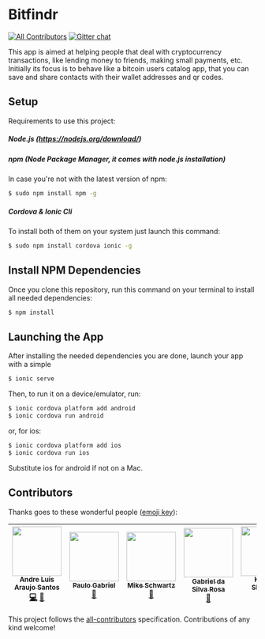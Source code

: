 # Bitfindr
[![All Contributors](https://img.shields.io/badge/all_contributors-6-orange.svg?style=flat-square)](#contributors)
[![Gitter chat](https://img.shields.io/badge/chat-on_gitter-008080.svg?style=flat-square)](https://gitter.im/bitfindr)

This app is aimed at helping people that deal with cryptocurrency transactions, like lending money to friends, making small payments, etc. Initially its focus is to behave like a bitcoin users catalog app, that you can save and share contacts with their wallet addresses and qr codes.

## Setup

Requirements to use this project:

##### Node.js (https://nodejs.org/download/)

##### npm (Node Package Manager, it comes with node.js installation)
In case you're not with the latest version of npm:
```sh
$ sudo npm install npm -g
```

##### Cordova & Ionic Cli
To install both of them on your system just launch this command:
```sh
$ sudo npm install cordova ionic -g
```

## Install NPM Dependencies
Once you clone this repository, run this command on your terminal to install all needed dependencies:
```sh
$ npm install
```

## Launching the App
After installing the needed dependencies you are done, launch your app with a simple
```sh
$ ionic serve
```

Then, to run it on a device/emulator, run:

```bash
$ ionic cordova platform add android
$ ionic cordova run android
```

or, for ios:

```bash
$ ionic cordova platform add ios
$ ionic cordova run ios
```

Substitute ios for android if not on a Mac.


## Contributors

Thanks goes to these wonderful people ([emoji key](https://github.com/kentcdodds/all-contributors#emoji-key)):

<!-- ALL-CONTRIBUTORS-LIST:START - Do not remove or modify this section -->
| [<img src="https://avatars1.githubusercontent.com/u/20783450?v=4" width="100px;"/><br /><sub>Andre Luis Araujo Santos</sub>](https://github.com/andrelas1)<br />[💻](https://github.com/bitfindr/bitfindr/commits?author=andrelas1 "Code") [🤔](#ideas-andrelas1 "Ideas, Planning, & Feedback") | [<img src="https://avatars3.githubusercontent.com/u/9358427?v=4" width="100px;"/><br /><sub>Paulo Gabriel</sub>](https://github.com/paulonotz0r)<br />[🔧](#tool-paulonotz0r "Tools") | [<img src="https://avatars2.githubusercontent.com/u/5252921?v=4" width="100px;"/><br /><sub>Mike Schwartz</sub>](https://github.com/mike8161990)<br />[📖](https://github.com/bitfindr/bitfindr/commits?author=mike8161990 "Documentation") | [<img src="https://avatars3.githubusercontent.com/u/13604523?v=4" width="100px;"/><br /><sub>Gabriel da Silva Rosa</sub>](https://github.com/gdsrosa)<br />[📖](https://github.com/bitfindr/bitfindr/commits?author=gdsrosa "Documentation") | [<img src="https://avatars0.githubusercontent.com/u/2960769?v=4" width="100px;"/><br /><sub>Khaled Shaaban</sub>](http://www.webjunto.com)<br />[💻](https://github.com/bitfindr/bitfindr/commits?author=kshaaban- "Code") [🤔](#ideas-kshaaban- "Ideas, Planning, & Feedback") | [<img src="https://avatars1.githubusercontent.com/u/16075854?v=4" width="100px;"/><br /><sub>Luis Guilherme</sub>](https://github.com/luisguilhermemaia)<br />[💻](https://github.com/bitfindr/bitfindr/commits?author=luisguilhermemaia "Code") [🎨](#design-luisguilhermemaia "Design") |
| :---: | :---: | :---: | :---: | :---: | :---: |
<!-- ALL-CONTRIBUTORS-LIST:END -->

This project follows the [all-contributors](https://github.com/kentcdodds/all-contributors) specification. Contributions of any kind welcome!
